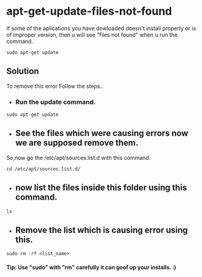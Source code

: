 # apt-get-update-files-not-found
If some of the aplications you have dowloaded doesn't install properly or is of improper version, then u will see "files not found" when u run the command.
```
sudo apt-get update
```

## Solution

To remove this error
Follow the steps..

* ### Run the update command.
```
sudo apt-get update
```

* ## See the files which were causing errors now we are supposed remove them.
So,now go the /etc/apt/sources.list.d with this command.

```
cd /etc/apt/sources.list.d/
```

* ## now list the files inside this folder using this command.
```
ls
```

* ## Remove the list which is causing error using this.
```
sudo rm -rf <list_name>
```

#### Tip: Use "sudo" with "rm" carefully it can goof up your installs. :)

